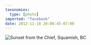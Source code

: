 ```yaml
---
taxonomies:
  type: [photo]
imported: "facebook"
date: 2012-11-10 20:08:45-07:00
---
```

![Sunset from the Chief, Squamish, BC](/media/images/photos/2012/11/chief.jpg)

